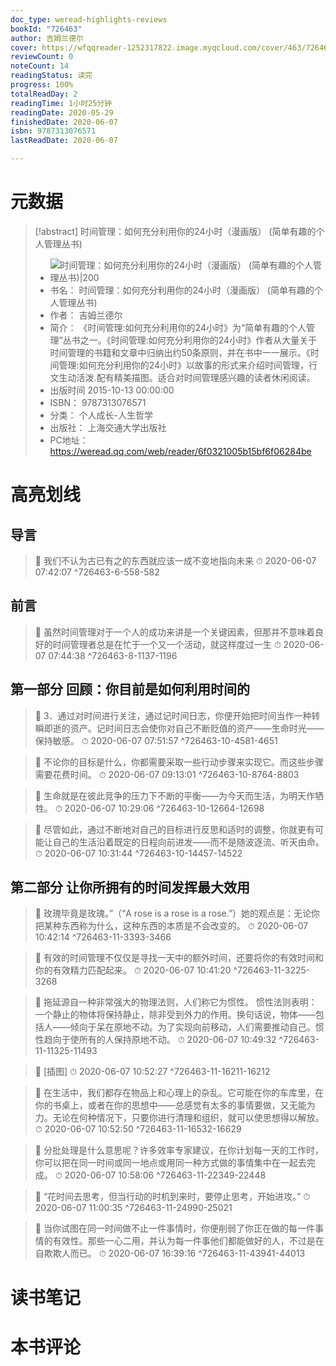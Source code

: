 ```yaml
---
doc_type: weread-highlights-reviews
bookId: "726463"
author: 吉姆兰德尔
cover: https://wfqqreader-1252317822.image.myqcloud.com/cover/463/726463/t7_726463.jpg
reviewCount: 0
noteCount: 14
readingStatus: 读完
progress: 100%
totalReadDay: 2
readingTime: 1小时25分钟
readingDate: 2020-05-29
finishedDate: 2020-06-07
isbn: 9787313076571
lastReadDate: 2020-06-07

---
```

# 元数据
> [!abstract] 时间管理：如何充分利用你的24小时（漫画版） (简单有趣的个人管理丛书)
> - ![ 时间管理：如何充分利用你的24小时（漫画版） (简单有趣的个人管理丛书)|200](https://wfqqreader-1252317822.image.myqcloud.com/cover/463/726463/t7_726463.jpg)
> - 书名： 时间管理：如何充分利用你的24小时（漫画版） (简单有趣的个人管理丛书)
> - 作者： 吉姆兰德尔
> - 简介： 《时间管理:如何充分利用你的24小时》为“简单有趣的个人管理”丛书之一。《时间管理:如何充分利用你的24小时》作者从大量关于时间管理的书籍和文章中归纳出约50条原则，并在书中一一展示。《时间管理:如何充分利用你的24小时》以故事的形式来介绍时间管理，行文生动活泼.配有精美描图。适合对时间管理感兴趣的读者休闲阅读。
> - 出版时间 2015-10-13 00:00:00
> - ISBN： 9787313076571
> - 分类： 个人成长-人生哲学
> - 出版社： 上海交通大学出版社
> - PC地址：https://weread.qq.com/web/reader/6f0321005b15bf6f06284be

# 高亮划线

## 导言

> 📌 我们不认为古已有之的东西就应该一成不变地指向未来 
> ⏱ 2020-06-07 07:42:07 ^726463-6-558-582

## 前言

> 📌 虽然时间管理对于一个人的成功来讲是一个关键因素，但那并不意味着良好的时间管理者总是在忙于一个又一个活动，就这样度过一生 
> ⏱ 2020-06-07 07:44:38 ^726463-8-1137-1196

## 第一部分 回顾：你目前是如何利用时间的

> 📌 3．通过对时间进行关注，通过记时间日志，你便开始把时间当作一种转瞬即逝的资产。记时间日志会使你对自己不断贬值的资产——生命时光——保持敏感。 
> ⏱ 2020-06-07 07:51:57 ^726463-10-4581-4651

> 📌 不论你的目标是什么，你都需要采取一些行动步骤来实现它。而这些步骤需要花费时间。 
> ⏱ 2020-06-07 09:13:01 ^726463-10-8764-8803

> 📌 生命就是在彼此竞争的压力下不断的平衡——为今天而生活，为明天作牺牲。 
> ⏱ 2020-06-07 10:29:06 ^726463-10-12664-12698

> 📌 尽管如此，通过不断地对自己的目标进行反思和适时的调整，你就更有可能让自己的生活沿着既定的日程向前进发——而不是随波逐流、听天由命。 
> ⏱ 2020-06-07 10:31:44 ^726463-10-14457-14522

## 第二部分 让你所拥有的时间发挥最大效用

> 📌 玫瑰毕竟是玫瑰。”（“A rose is a rose is a rose.”）她的观点是：无论你把某种东西称为什么，这种东西的本质是不会改变的。 
> ⏱ 2020-06-07 10:42:14 ^726463-11-3393-3466

> 📌 有效的时间管理不仅仅是寻找一天中的额外时间，还要将你的有效时间和你的有效精力匹配起来。 
> ⏱ 2020-06-07 10:41:20 ^726463-11-3225-3268

> 📌 拖延源自一种非常强大的物理法则，人们称它为惯性。
惯性法则表明：一个静止的物体将保持静止，除非受到外力的作用。换句话说，物体——包括人——倾向于呆在原地不动。为了实现向前移动，人们需要推动自己。惯性趋向于使所有的人保持原地不动。 
> ⏱ 2020-06-07 10:49:32 ^726463-11-11325-11493

> 📌 [插图] 
> ⏱ 2020-06-07 10:52:27 ^726463-11-16211-16212

> 📌 在生活中，我们都存在物品上和心理上的杂乱。它可能在你的车库里，在你的书桌上，或者在你的思想中——总感觉有太多的事情要做，又无能为力。无论在何种情况下，只要你进行清理和组织，就可以使思想得以解放。 
> ⏱ 2020-06-07 10:52:50 ^726463-11-16532-16629

> 📌 分批处理是什么意思呢？许多效率专家建议，在你计划每一天的工作时，你可以把在同一时间或同一地点或用同一种方式做的事情集中在一起去完成。 
> ⏱ 2020-06-07 10:58:06 ^726463-11-22349-22448

> 📌 “花时间去思考，但当行动的时机到来时，要停止思考，开始进攻。” 
> ⏱ 2020-06-07 11:00:35 ^726463-11-24990-25021

> 📌 当你试图在同一时间做不止一件事情时，你便削弱了你正在做的每一件事情的有效性。那些一心二用，并认为每一件事他们都能做好的人，不过是在自欺欺人而已。 
> ⏱ 2020-06-07 16:39:16 ^726463-11-43941-44013

# 读书笔记

# 本书评论
